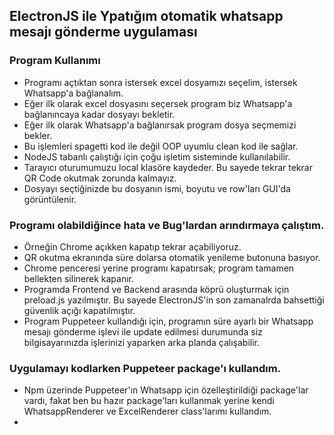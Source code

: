 ## ElectronJS ile Ypatığım otomatik whatsapp mesajı gönderme uygulaması

### Program Kullanımı
  - Programı açtıktan sonra istersek excel dosyamızı seçelim, istersek Whatsapp'a bağlanalım. 
  - Eğer ilk olarak excel dosyasını seçersek program biz Whatsapp'a bağlanıncaya kadar dosyayı bekletir.
  - Eğer ilk olarak Whatsapp'a bağlanırsak program dosya seçmemizi bekler.
  - Bu işlemleri spagetti kod ile değil OOP uyumlu clean kod ile sağlar.
  - NodeJS tabanlı çalıştığı için çoğu işletim sisteminde kullanılabilir.
  - Tarayıcı oturumumuzu local klasöre kaydeder. Bu sayede tekrar tekrar QR Code okutmak zorunda kalmayız.
  - Dosyayı seçtiğinizde bu dosyanın ismi, boyutu ve row'ları GUI'da görüntülenir.
 
 ### Programı olabildiğince hata ve Bug'lardan arındırmaya çalıştım.
 - Örneğin Chrome açıkken kapatıp tekrar açabiliyoruz.
 - QR okutma ekranında süre dolarsa otomatik yenileme butonuna basıyor.
 - Chrome penceresi yerine programı kapatırsak; program tamamen bellekten silinerek kapanır.
 - Programda Frontend ve Backend arasında köprü oluşturmak için preload.js yazılmıştır. Bu sayede ElectronJS'in son zamanalrda bahsettiği güvenlik açığı kapatılmıştır.
 - Program Puppeteer kullandığı için, programın süre ayarlı bir Whatsapp mesajı gönderme işlevi ile update edilmesi durumunda siz bilgisayarınızda işlerinizi yaparken arka planda çalışabilir.

 ### Uygulamayı kodlarken Puppeteer package'ı kullandım. 
 - Npm üzerinde Puppeteer'ın Whatsapp için özelleştirildiği package'lar vardı, fakat ben bu hazır package'ları kullanmak yerine kendi WhatsappRenderer ve ExcelRenderer class'larımı kullandım.
 - 
